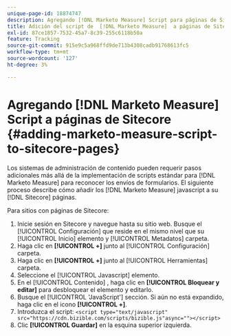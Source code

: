 ```yaml
---
unique-page-id: 18874747
description: Agregando [!DNL Marketo Measure] Script para páginas de Sitecore - [!DNL Marketo Measure]
title: Adición del script de  [!DNL Marketo Measure]  a páginas de Sitecore
exl-id: 87ce1857-7532-45a7-8c39-255c6118b50a
feature: Tracking
source-git-commit: 915e9c5a968ffd9de713b4308cadb91768613fc5
workflow-type: tm+mt
source-wordcount: '127'
ht-degree: 3%

---
```


# Agregando [!DNL Marketo Measure] Script a páginas de Sitecore {#adding-marketo-measure-script-to-sitecore-pages}

Los sistemas de administración de contenido pueden requerir pasos adicionales más allá de la implementación de scripts estándar para [!DNL Marketo Measure] para reconocer los envíos de formularios. El siguiente proceso describe cómo añadir los [!DNL Marketo Measure] javascript a su [!DNL Sitecore] páginas.

Para sitios con páginas de Sitecore:

1. Inicie sesión en Sitecore y navegue hasta su sitio web. Busque el [!UICONTROL Configuración] que reside en el mismo nivel que su [!UICONTROL Inicio] elemento y [!UICONTROL Metadatos] carpeta.
1. Haga clic en **[!UICONTROL +]** junto al [!UICONTROL Configuración] carpeta.
1. Haga clic en **[!UICONTROL +]** junto al [!UICONTROL Herramientas] carpeta.
1. Seleccione el [!UICONTROL Javascript] elemento.
1. En el [!UICONTROL Contenido] , haga clic en **[!UICONTROL Bloquear y editar]** para desbloquear el elemento y editarlo.
1. Busque el [!UICONTROL &#39;JavaScript&#39;] sección. Si aún no está expandido, haga clic en el icono **[!UICONTROL +]**.
1. Introduzca el script: `<script type="text/javascript" src="https://cdn.bizible.com/scripts/bizible.js"async=""></script>`
1. Clic **[!UICONTROL Guardar]** en la esquina superior izquierda.
